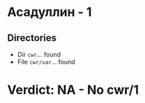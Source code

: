 # Асадуллин - 1
## Directories
- Dir `cwr`... found
- File `cwr/var`... found
# Verdict: **NA** - No cwr/1
